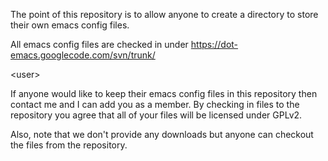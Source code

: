 The point of this repository is to allow anyone to create a directory to store their own emacs config files.

All emacs config files are checked in under https://dot-emacs.googlecode.com/svn/trunk/

&lt;user&gt;



If anyone would like to keep their emacs config files in this repository then contact me and I can add you as a member.  By checking in files to the repository you agree that all of your files will be licensed under GPLv2.

Also, note that we don't provide any downloads but anyone can checkout the files from the repository.